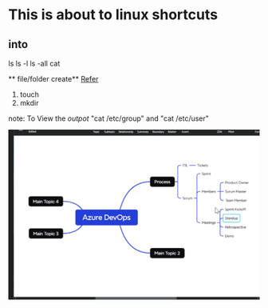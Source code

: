 # This is about to linux shortcuts
 ## into
  ls
  ls -l
  ls -all
  cat
  
  ** file/folder create** [Refer](https://www.markdownguide.org/cheat-sheet/)
   1. touch
   2. mkdir

note: To View the *outpot* "cat /etc/group" and "cat /etc/user"

![preview](./images/test.png)
